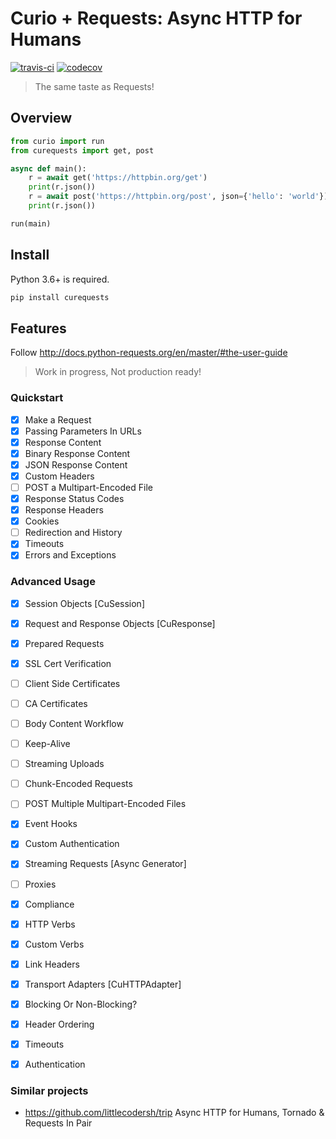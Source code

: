 # Curio + Requests: Async HTTP for Humans

[![travis-ci](https://api.travis-ci.org/guyskk/curequests.svg)](https://travis-ci.org/guyskk/curequests) [![codecov](https://codecov.io/gh/guyskk/curequests/branch/master/graph/badge.svg)](https://codecov.io/gh/guyskk/curequests)

> The same taste as Requests!

## Overview

```python
from curio import run
from curequests import get, post

async def main():
    r = await get('https://httpbin.org/get')
    print(r.json())
    r = await post('https://httpbin.org/post', json={'hello': 'world'})
    print(r.json())

run(main)
```

## Install

Python 3.6+ is required.

```bash
pip install curequests
```

## Features

Follow http://docs.python-requests.org/en/master/#the-user-guide

> Work in progress, Not production ready!

### Quickstart

- [x] Make a Request
- [x] Passing Parameters In URLs
- [x] Response Content
- [x] Binary Response Content
- [x] JSON Response Content
- [x] Custom Headers
- [ ] POST a Multipart-Encoded File
- [x] Response Status Codes
- [x] Response Headers
- [x] Cookies
- [ ] Redirection and History
- [x] Timeouts
- [x] Errors and Exceptions

### Advanced Usage

- [x] Session Objects [CuSession]
- [x] Request and Response Objects [CuResponse]
- [x] Prepared Requests
- [x] SSL Cert Verification
- [ ] Client Side Certificates
- [ ] CA Certificates
- [ ] Body Content Workflow
- [ ] Keep-Alive
- [ ] Streaming Uploads
- [ ] Chunk-Encoded Requests
- [ ] POST Multiple Multipart-Encoded Files
- [x] Event Hooks
- [x] Custom Authentication
- [x] Streaming Requests [Async Generator]
- [ ] Proxies
- [x] Compliance
- [x] HTTP Verbs
- [x] Custom Verbs
- [x] Link Headers
- [x] Transport Adapters [CuHTTPAdapter]
- [x] Blocking Or Non-Blocking?
- [x] Header Ordering
- [x] Timeouts
- [x] Authentication


### Similar projects

- https://github.com/littlecodersh/trip
  Async HTTP for Humans, Tornado & Requests In Pair
